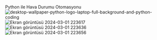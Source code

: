 Python ile Hava Durumu Otomasyonu
![desktop-wallpaper-python-logo-laptop-full-background-and-python-coding](https://github.com/sadikmentes/weatherApp/assets/67340558/028117c7-a6de-436c-b766-bbbba85a5417)
![Ekran görüntüsü 2024-03-01 223617](https://github.com/sadikmentes/weatherApp/assets/67340558/b3884ebf-7134-47ea-af8b-56d37dd42de3)
![Ekran görüntüsü 2024-03-01 223636](https://github.com/sadikmentes/weatherApp/assets/67340558/a90f6746-dd24-4747-b329-a397dcf3dbfd)
![Ekran görüntüsü 2024-03-01 223656](https://github.com/sadikmentes/weatherApp/assets/67340558/e5d546ab-f2af-474e-8e5f-33702bd9b4c7)
